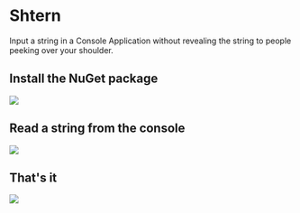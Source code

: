 # Shtern

Input a string in a Console Application without revealing the string to people peeking over your shoulder.

## Install the NuGet package

![](https://raw.githubusercontent.com/mookid8000/Shtern/master/stuff/img01.png)

## Read a string from the console

![](https://raw.githubusercontent.com/mookid8000/Shtern/master/stuff/img02.png)

## That's it

![](https://raw.githubusercontent.com/mookid8000/Shtern/master/stuff/img03.png)
